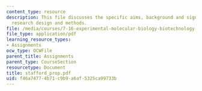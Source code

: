 ```yaml
---
content_type: resource
description: This file discusses the specific aims, background and significance, and
  research design and methods.
file: /media/courses/7-16-experimental-molecular-biology-biotechnology-ii-spring-2005/f46a74774b71c9b9a6af5325ca99733b_stafford_prop.pdf
file_type: application/pdf
learning_resource_types:
- Assignments
ocw_type: OCWFile
parent_title: Assignments
parent_type: CourseSection
resourcetype: Document
title: stafford_prop.pdf
uid: f46a7477-4b71-c9b9-a6af-5325ca99733b
---
```

